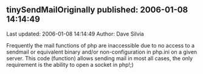 ## tinySendMailOriginally published: 2006-01-08 14:14:49 
Last updated: 2006-01-08 14:14:49 
Author: Dave Silvia 
 
Frequently the mail functions of php are inaccessible due to no access to a sendmail or equivalent binary and/or non-configuration in php.ini on a given server.  This code (function) allows sending mail in most all cases, the only requirement is the ability to open a socket in php!;)